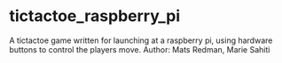 # tictactoe_raspberry_pi

A tictactoe game written for launching at a raspberry pi, using hardware buttons to control the players move.
Author: Mats Redman, Marie Sahiti
